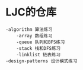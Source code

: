 # LJC的仓库
    -algorithm 算法练习
        -array 数组练习
        -queue 队列和BFS练习
        -stack 栈和DFS练习
        -linklist 链表练习
    -design-patterns 设计模式练习